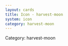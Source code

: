 ```yaml
---
layout: cards
title: Icon - harvest-moon
system: icon
category: harvest-moon
---
```

<div class="alert alert-secondary mb-4"><span class="i18n innerHTML-category">Category: </span><span class="i18n innerHTML-cat-harvest-moon">harvest-moon</span></div>
